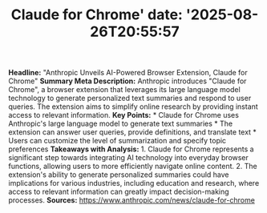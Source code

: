 ﻿---
title: "Claude for Chrome'
date: '2025-08-26T20:55:57"
category: "Markets"
summary: ""
slug: "claude for chrome"
source_urls:
  - "https://www.anthropic.com/news/claude-for-chrome"
seo:
  title: "Claude for Chrome | Hash n Hedge'
  description: '"
  keywords: ["news", "markets", "brief"]
---
**Headline:**  "Anthropic Unveils AI-Powered Browser Extension, Claude for Chrome"  **Summary Meta Description:**  Anthropic introduces "Claude for Chrome", a browser extension that leverages its large language model technology to generate personalized text summaries and respond to user queries. The extension aims to simplify online research by providing instant access to relevant information.  **Key Points:**  * Claude for Chrome uses Anthropic's large language model to generate text summaries * The extension can answer user queries, provide definitions, and translate text * Users can customize the level of summarization and specify topic preferences  **Takeaways with Analysis:**  1.  Claude for Chrome represents a significant step towards integrating AI technology into everyday browser functions, allowing users to more efficiently navigate online content. 2.  The extension's ability to generate personalized summaries could have implications for various industries, including education and research, where access to relevant information can greatly impact decision-making processes.  **Sources:**  https://www.anthropic.com/news/claude-for-chrome 
